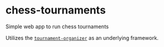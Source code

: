 # chess-tournaments
Simple web app to run chess tournaments

Utilizes the [`tournament-organizer`](https://github.com/slashinfty/tournament-organizer) as an underlying framework.